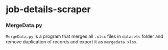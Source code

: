 # job-details-scraper
### MergeData.py
`MergeData.py` is a program that merges all `.xlsx` files in `datasets` folder and remove duplication of records and export it as `mergedata.xlsx`.
